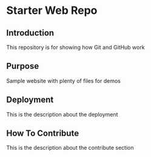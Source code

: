 # Starter Web Repo
## Introduction
This repository is for showing how Git and GitHub work


## Purpose

Sample website with plenty of files for demos

## Deployment

This is the description about the deployment 


## How To Contribute

This is the description about the contribute section